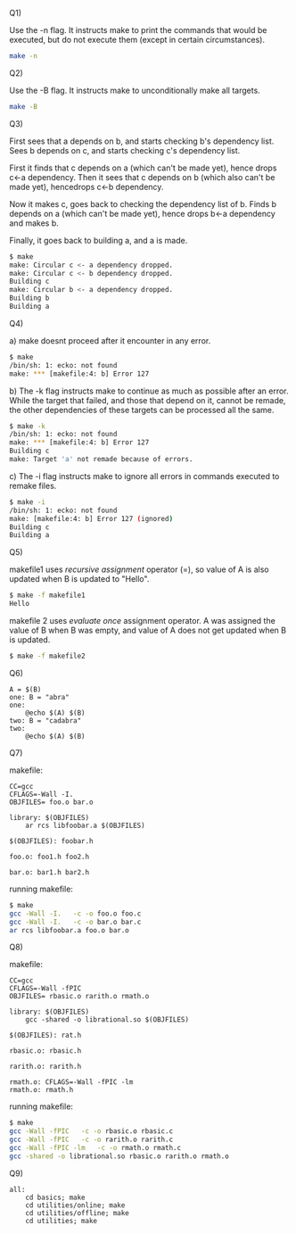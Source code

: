 

Q1)

Use the -n flag. It instructs make to print the commands that would be executed, but do not execute them (except  in
            certain circumstances).
```bash
make -n
```

Q2) 

Use the -B flag. It instructs make to unconditionally make all targets.
```bash
make -B
```

Q3)

First sees that a depends on b, and starts checking b's dependency list. Sees b depends on c, and
    starts checking c's dependency list. 
    
First it finds that c depends on a (which can't be made yet), hence drops c<-a dependency. Then it
    sees that c depends on b (which also can't be made yet), hencedrops c<-b dependency.
    
Now it makes c, goes back to checking the dependency list of b. Finds b depends on a (which can't
    be made yet), hence drops b<-a dependency and makes b.
    
Finally, it goes back to building a, and a is made.
    
```bash
$ make
make: Circular c <- a dependency dropped.
make: Circular c <- b dependency dropped.
Building c
make: Circular b <- a dependency dropped.
Building b
Building a
```

Q4) 

a) make doesnt proceed after it encounter in any error.
``` bash
$ make
/bin/sh: 1: ecko: not found
make: *** [makefile:4: b] Error 127
```

b) The -k flag instructs make to continue as much as possible after an error.  While the  target  that  failed,
            and those that depend on it, cannot be remade, the other dependencies of these
            targets can be processed all the same.
``` bash
$ make -k
/bin/sh: 1: ecko: not found
make: *** [makefile:4: b] Error 127
Building c
make: Target 'a' not remade because of errors.
```

c) The -i flag instructs make to ignore all errors in commands executed to remake files.
``` bash
$ make -i
/bin/sh: 1: ecko: not found
make: [makefile:4: b] Error 127 (ignored)
Building c
Building a
```



Q5) 

makefile1 uses *recursive assignment* operator (=), so value of A is also updated when B is updated to "Hello".
```bash
$ make -f makefile1
Hello
```

makefile 2 uses *evaluate once* assignment operator. A was assigned the value of B when B was empty, and value of A does not get updated when B is updated.
```bash
$ make -f makefile2


```

Q6) 

```make
A = $(B)
one: B = "abra"
one:
	@echo $(A) $(B)
two: B = "cadabra"
two:
	@echo $(A) $(B)
```

Q7)

makefile:
```make
CC=gcc
CFLAGS=-Wall -I.
OBJFILES= foo.o bar.o

library: $(OBJFILES)
	ar rcs libfoobar.a $(OBJFILES)

$(OBJFILES): foobar.h

foo.o: foo1.h foo2.h

bar.o: bar1.h bar2.h
```

running makefile:
```bash
$ make
gcc -Wall -I.   -c -o foo.o foo.c
gcc -Wall -I.   -c -o bar.o bar.c
ar rcs libfoobar.a foo.o bar.o
```

Q8)

makefile:
```make
CC=gcc
CFLAGS=-Wall -fPIC
OBJFILES= rbasic.o rarith.o rmath.o

library: $(OBJFILES)
	gcc -shared -o librational.so $(OBJFILES)

$(OBJFILES): rat.h

rbasic.o: rbasic.h

rarith.o: rarith.h

rmath.o: CFLAGS=-Wall -fPIC -lm
rmath.o: rmath.h
```

running makefile:
```bash
$ make
gcc -Wall -fPIC   -c -o rbasic.o rbasic.c
gcc -Wall -fPIC   -c -o rarith.o rarith.c
gcc -Wall -fPIC -lm   -c -o rmath.o rmath.c
gcc -shared -o librational.so rbasic.o rarith.o rmath.o
```

Q9)
```make
all:
	cd basics; make
	cd utilities/online; make
	cd utilities/offline; make
	cd utilities; make
```
